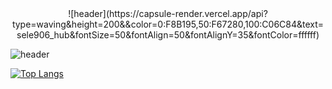 <div align="center">
  ![header](https://capsule-render.vercel.app/api?type=waving&height=200&&color=0:F8B195,50:F67280,100:C06C84&text=sele906_hub&fontSize=50&fontAlign=50&fontAlignY=35&fontColor=ffffff)
</div>

  ![header](https://capsule-render.vercel.app/api?type=waving&height=200&&color=0:F8B195,50:F67280,100:C06C84&text=sele906_hub&fontSize=50&fontAlign=50&fontAlignY=35&fontColor=ffffff)

[![Top Langs](https://github-readme-stats.vercel.app/api/top-langs/?username=sele906&layout=compact)](https://github.com/sele906/github-readme-stats)

<!--
**sele906/sele906** is a ✨ _special_ ✨ repository because its `README.md` (this file) appears on your GitHub profile.

Here are some ideas to get you started:

- 🔭 I’m currently working on ...
- 🌱 I’m currently learning ...
- 👯 I’m looking to collaborate on ...
- 🤔 I’m looking for help with ...
- 💬 Ask me about ...
- 📫 How to reach me: ...
- 😄 Pronouns: ...
- ⚡ Fun fact: ...
-->
